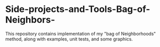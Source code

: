 # Side-projects-and-Tools-Bag-of-Neighbors-
This repository contains implementation of my "bag of Neighborhoods" method, along with examples, unit tests, and some graphics.
